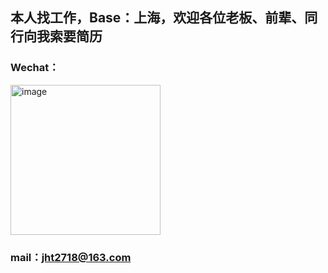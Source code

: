 ## 本人找工作，Base：上海，欢迎各位老板、前辈、同行向我索要简历

### Wechat：

<img width="240" alt="image" src="https://github.com/user-attachments/assets/a7ffa081-7624-48d5-aa0a-7abea8497bb4">


### mail：jht2718@163.com
